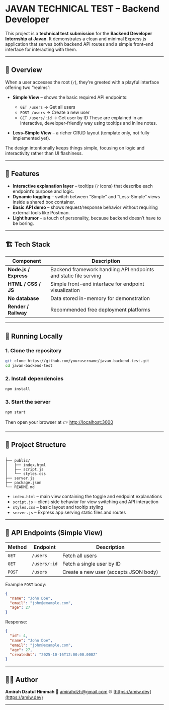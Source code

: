 # JAVAN TECHNICAL TEST – Backend Developer

This project is a **technical test submission** for the **Backend Developer Internship at Javan**.
It demonstrates a clean and minimal Express.js application that serves both backend API routes and a simple front-end interface for interacting with them.

---

## 🧩 Overview

When a user accesses the root (`/`), they’re greeted with a playful interface offering two “realms”:

- **Simple View** – shows the basic required API endpoints:

  - `GET /users` → Get all users
  - `POST /users` → Create a new user
  - `GET /users/:id` → Get user by ID
    These are explained in an interactive, developer-friendly way using tooltips and inline notes.

- **Less-Simple View** – a richer CRUD layout (template only, not fully implemented yet).

The design intentionally keeps things simple, focusing on logic and interactivity rather than UI flashiness.

---

## 🧠 Features

- **Interactive explanation layer** – tooltips (`?` icons) that describe each endpoint’s purpose and logic.
- **Dynamic toggling** – switch between “Simple” and “Less-Simple” views inside a shared box container.
- **Basic API demo** – shows request/response behavior without requiring external tools like Postman.
- **Light humor** – a touch of personality, because backend doesn’t have to be boring.

---

## 🏗️ Tech Stack

| Component             | Description                                                      |
| --------------------- | ---------------------------------------------------------------- |
| **Node.js / Express** | Backend framework handling API endpoints and static file serving |
| **HTML / CSS / JS**   | Simple front-end interface for endpoint visualization            |
| **No database**       | Data stored in-memory for demonstration                          |
| **Render / Railway**  | Recommended free deployment platforms                            |

---

## 🚀 Running Locally

### 1. Clone the repository

```bash
git clone https://github.com/yourusername/javan-backend-test.git
cd javan-backend-test
```

### 2. Install dependencies

```bash
npm install
```

### 3. Start the server

```bash
npm start
```

Then open your browser at
👉 [http://localhost:3000](http://localhost:3000)

---

## 📁 Project Structure

```
.
├── public/
│   ├── index.html
│   ├── script.js
│   └── styles.css
├── server.js
├── package.json
└── README.md
```

- `index.html` – main view containing the toggle and endpoint explanations
- `script.js` – client-side behavior for view switching and API interaction
- `styles.css` – basic layout and tooltip styling
- `server.js` – Express app serving static files and routes

---

## 🧪 API Endpoints (Simple View)

| Method | Endpoint     | Description                           |
| ------ | ------------ | ------------------------------------- |
| `GET`  | `/users`     | Fetch all users                       |
| `GET`  | `/users/:id` | Fetch a single user by ID             |
| `POST` | `/users`     | Create a new user (accepts JSON body) |

Example `POST` body:

```json
{
  "name": "John Doe",
  "email": "john@example.com",
  "age": 27
}
```

Response:

```json
{
  "id": 4,
  "name": "John Doe",
  "email": "john@example.com",
  "age": 27,
  "createdAt": "2025-10-16T12:00:00.000Z"
}
```

---

## 👩‍💻 Author

**Amirah Dzatul Himmah**
📧 [amirahdzh@gmail.com](mailto:amirahdzh@gmail.com)
🌐 [https://amiw.dev](https://amiw.dev)

---
